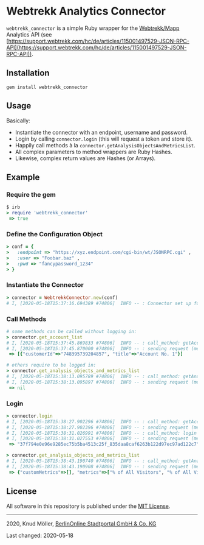 # Webtrekk Analytics Connector

`webtrekk_connector` is a simple Ruby wrapper for the [Webtrekk/Mapp](https://mapp.com/mapp-cloud/mapp-intelligence/) Analytics API (see [https://support.webtrekk.com/hc/de/articles/115001497529-JSON-RPC-API](https://support.webtrekk.com/hc/de/articles/115001497529-JSON-RPC-API)).

## Installation

```
gem install webtrekk_connector
```

## Usage

Basically:

- Instantiate the connector with an endpoint, username and password.
- Login by calling `connector.login` (this will request a token and store it).
- Happily call methods à la `connector.getAnalysisObjectsAndMetricsList`.
- All complex parameters to method wrappers are Ruby Hashes.
- Likewise, complex return values are Hashes (or Arrays).

## Example

### Require the gem

```ruby
$ irb
> require 'webtrekk_connector'
 => true 
```

### Define the Configuration Object

```ruby
> conf = {
>   :endpoint => "https://xyz.endpoint.com/cgi-bin/wt/JSONRPC.cgi" ,
>   :user => "Foobar.baz" ,
>   :pwd => "fancypassword_1234"
> }
```

### Instantiate the Connector

```ruby
> connector = WebtrekkConnector.new(conf)
# I, [2020-05-18T15:37:16.694389 #74806]  INFO -- : Connector set up for https://xyz.endpoint.com/cgi-bin/wt/JSONRPC.cgi.
```

### Call Methods

```ruby
# some methods can be called without logging in:
> connector.get_account_list
# I, [2020-05-18T15:37:45.869833 #74806]  INFO -- : call_method: getAccountList
# I, [2020-05-18T15:37:45.870000 #74806]  INFO -- : sending request (method getAccountList) ...
 => [{"customerId"=>"748395739204857", "title"=>"Account No. 1"}]

# others require to be logged in:
> connector.get_analysis_objects_and_metrics_list
# I, [2020-05-18T15:38:13.095789 #74806]  INFO -- : call_method: getAnalysisObjectsAndMetricsList
# I, [2020-05-18T15:38:13.095897 #74806]  INFO -- : sending request (method getAnalysisObjectsAndMetricsList) ...
 => nil
```

### Login

```ruby
> connector.login
# I, [2020-05-18T15:38:27.902296 #74806]  INFO -- : call_method: getAccountList
# I, [2020-05-18T15:38:27.902396 #74806]  INFO -- : sending request (method getAccountList) ...
# I, [2020-05-18T15:38:31.026991 #74806]  INFO -- : call_method: login
# I, [2020-05-18T15:38:31.027553 #74806]  INFO -- : sending request (method login) ...
 => "37f794e0e96e9285ec75b5ba4513c25f_835daa8caf6263b122d97ec97ad122c7" 

> connector.get_analysis_objects_and_metrics_list
# I, [2020-05-18T15:38:43.190740 #74806]  INFO -- : call_method: getAnalysisObjectsAndMetricsList
# I, [2020-05-18T15:38:43.190908 #74806]  INFO -- : sending request (method getAnalysisObjectsAndMetricsList) ...
 => {"customMetrics"=>[], "metrics"=>["% of All Visitors", "% of All Visits", ... , "Visits with Search Phrase"], "analysisObjects"=>[" Day since Customer Journey Start", "Ad Media Path", ... , "Years"]}
```

## License

All software in this repository is published under the [MIT License](LICENSE).

---

2020, Knud Möller, [BerlinOnline Stadtportal GmbH & Co. KG](https://www.berlinonline.net)

Last changed: 2020-05-18
